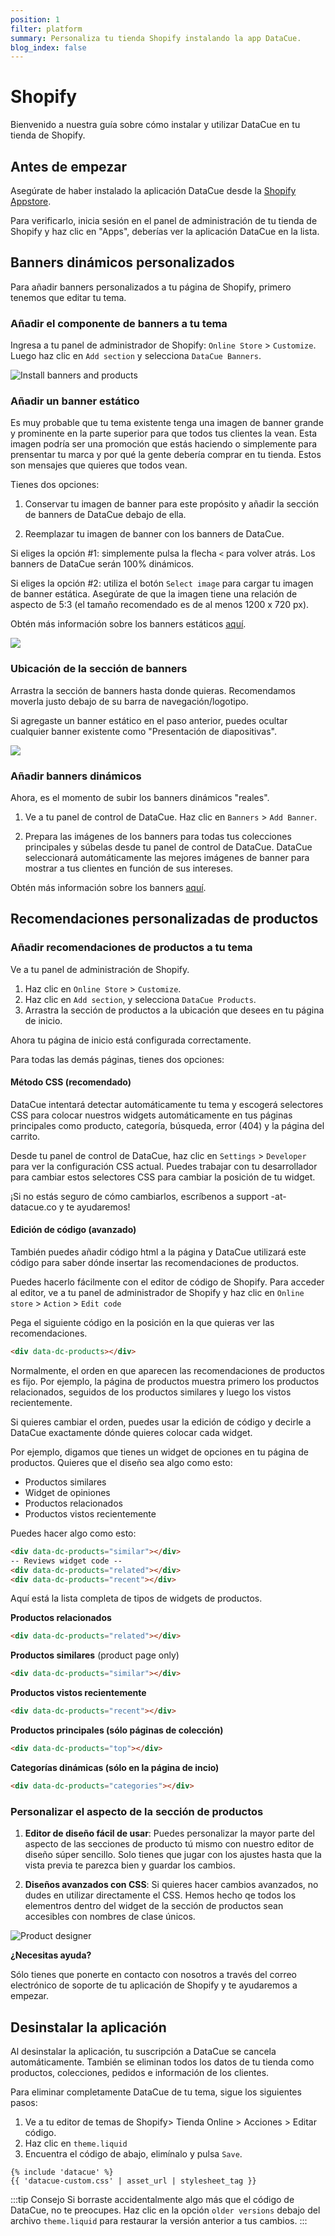 ```yaml
---
position: 1
filter: platform
summary: Personaliza tu tienda Shopify instalando la app DataCue.
blog_index: false
---
```

# Shopify

Bienvenido a nuestra guía sobre cómo instalar y utilizar DataCue en tu tienda de Shopify.

## Antes de empezar

Asegúrate de haber instalado la aplicación DataCue desde la
[Shopify Appstore](https://apps.shopify.com/datacue).

Para verificarlo, inicia sesión en el panel de administración de tu tienda de Shopify y haz clic en "Apps", deberías ver la aplicación DataCue en la lista.

## Banners dinámicos personalizados

Para añadir banners personalizados a tu página de Shopify, primero tenemos que editar tu tema.

### Añadir el componente de banners a tu tema

Ingresa a tu panel de administrador de Shopify:  `Online Store` > `Customize`. Luego haz clic en `Add section` y selecciona `DataCue Banners`.

![Install banners and products](/media/step2.png)

### Añadir un banner estático

Es muy probable que tu tema existente tenga una imagen de banner grande y prominente en la parte superior para que todos tus clientes la vean. Esta imagen podría ser una promoción que estás haciendo o simplemente para prensentar tu marca y por qué la gente debería comprar en tu tienda. Estos son mensajes que quieres que todos vean.

Tienes dos opciones:

1. Conservar tu imagen de banner para este propósito y añadir la sección de banners de DataCue debajo de ella.

2. Reemplazar tu imagen de banner con los banners de DataCue.

Si eliges la opción #1: simplemente pulsa la flecha `<` para volver atrás. Los banners de DataCue serán 100% dinámicos.

Si eliges la opción #2: utiliza el botón `Select image` para cargar tu imagen de banner estática. Asegúrate de que la imagen tiene una relación de aspecto de 5:3 (el tamaño recomendado es de al menos 1200 x 720 px).

Obtén más información sobre los banners estáticos [aquí](https://help.datacue.co/guide/banners.html).

![](/media/2-1.png)

### Ubicación de la sección de banners

Arrastra la sección de banners hasta donde quieras. Recomendamos moverla justo debajo de su barra de navegación/logotipo.

Si agregaste un banner estático en el paso anterior, puedes ocultar cualquier banner existente como "Presentación de diapositivas".

![](/media/3.gif)

### Añadir banners dinámicos

Ahora, es el momento de subir los banners dinámicos "reales".

1. Ve a tu panel de control de DataCue. Haz clic en `Banners` > `Add Banner`.

2. Prepara las imágenes de los banners para todas tus colecciones principales y súbelas desde tu panel de control de DataCue. DataCue seleccionará automáticamente las mejores imágenes de banner para mostrar a tus clientes en función de sus intereses.

Obtén más información sobre los banners [aquí](https://help.datacue.co/guide/banners.html).

## Recomendaciones personalizadas de productos

### Añadir recomendaciones de productos a tu tema

Ve a tu panel de administración de Shopify.

1. Haz clic en `Online Store` > `Customize`. 
2. Haz clic en `Add section`, y selecciona `DataCue Products`.
3. Arrastra la sección de productos a la ubicación que desees en tu página de inicio.

Ahora tu página de inicio está configurada correctamente.

Para todas las demás páginas, tienes dos opciones:

#### Método CSS (recomendado)

DataCue intentará detectar automáticamente tu tema y escogerá selectores CSS para colocar nuestros widgets automáticamente en tus páginas principales como producto, categoría, búsqueda, error (404) y la página del carrito.

Desde tu panel de control de DataCue, haz clic en `Settings` > `Developer` para ver la configuración CSS actual. Puedes trabajar con tu desarrollador para cambiar estos selectores CSS para cambiar la posición de tu widget.

¡Si no estás seguro de cómo cambiarlos, escríbenos a support -at- datacue.co y te ayudaremos!

#### Edición de código (avanzado)

También puedes añadir código html a la página y DataCue utilizará este código para saber dónde insertar las recomendaciones de productos.

Puedes hacerlo fácilmente con el editor de código de Shopify. Para acceder al editor, ve a tu panel de administrador de Shopify y haz clic en `Online store` > `Action` > `Edit code`

Pega el siguiente código en la posición en la que quieras ver las recomendaciones.

```html
<div data-dc-products></div>
```

Normalmente, el orden en que aparecen las recomendaciones de productos es fijo. Por ejemplo, la página de productos muestra primero los productos relacionados, seguidos de los productos similares y luego los vistos recientemente.

Si quieres cambiar el orden, puedes usar la edición de código y decirle a DataCue exactamente dónde quieres colocar cada widget.

Por ejemplo, digamos que tienes un widget de opciones en tu página de productos. Quieres que el diseño sea algo como esto:

- Productos similares
- Widget de opiniones
- Productos relacionados
- Productos vistos recientemente

Puedes hacer algo como esto:

```html
<div data-dc-products="similar"></div>
-- Reviews widget code --
<div data-dc-products="related"></div>
<div data-dc-products="recent"></div>
```
Aquí está la lista completa de tipos de widgets de productos.

**Productos relacionados**

```html
<div data-dc-products="related"></div>
```

**Productos similares** (product page only)

```html
<div data-dc-products="similar"></div>
```

**Productos vistos recientemente**

```html
<div data-dc-products="recent"></div>
```

**Productos principales (sólo páginas de colección)**

```html
<div data-dc-products="top"></div>
```

**Categorías dinámicas (sólo en la página de incio)**

```html
<div data-dc-products="categories"></div>
```

### Personalizar el aspecto de la sección de productos

1. **Editor de diseño fácil de usar**: Puedes personalizar la mayor parte del aspecto de las secciones de producto tú mismo con nuestro editor de diseño súper sencillo. Solo tienes que jugar con los ajustes hasta que la vista previa te parezca bien y guardar los cambios.

2. **Diseños avanzados con CSS**: Si quieres hacer cambios avanzados, no dudes en utilizar directamente el CSS. Hemos hecho qe todos los elementros dentro del widget de la sección de productos sean accesibles con nombres de clase únicos.

![Product designer](/media/6.png)

**¿Necesitas ayuda?**

Sólo tienes que ponerte en contacto con nosotros a través del correo electrónico de soporte de tu aplicación de Shopify y te ayudaremos a empezar.

## Desinstalar la aplicación

Al desinstalar la aplicación, tu suscripción a DataCue se cancela automáticamente. También se eliminan todos los datos de tu tienda como productos, colecciones, pedidos e información de los clientes.

Para eliminar completamente DataCue de tu tema, sigue los siguientes pasos:

1. Ve a tu editor de temas de Shopify> Tienda Online > Acciones > Editar código.
2. Haz clic en `theme.liquid`
3. Encuentra el código de abajo, elimínalo y pulsa `Save`.

```liquid
{% include 'datacue' %}
{{ 'datacue-custom.css' | asset_url | stylesheet_tag }}
```

:::tip Consejo
Si borraste accidentalmente algo más que el código de DataCue, no te preocupes. Haz clic en la opción `older versions` debajo del archivo `theme.liquid` para restaurar la versión anterior a tus cambios.
:::
